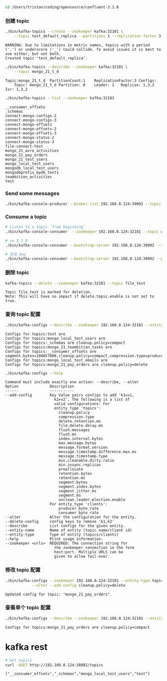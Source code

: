 

```bash
cd /Users/tristan/coding/opensource/confluent-3.1.0
```

    

### 创建 topic


```bash
./bin/kafka-topics --create --zookeeper kafka:32181 \
    --topic test_default_replica --partitions 1 --replication-factor 3
```

    WARNING: Due to limitations in metric names, topics with a period ('.') or underscore ('_') could collide. To avoid issues it is best to use either, but not both.
    Created topic "test_default_replica".



```bash
./bin/kafka-topics --describe --zookeeper kafka:32181 \
    --topic mongo_21_t_d
```

    Topic:mongo_21_t_d	PartitionCount:1	ReplicationFactor:3	Configs:
    	Topic: mongo_21_t_d	Partition: 0	Leader: 1	Replicas: 1,3,2	Isr: 1,3,2



```bash
./bin/kafka-topics --list --zookeeper kafka:32181
```

    __consumer_offsets
    _schemas
    connect-mongo-configs-2
    connect-mongo-configs-3
    connect-mongo-offsets
    connect-mongo-offsets-2
    connect-mongo-offsets-3
    connect-mongo-status-2
    connect-mongo-status-3
    file-connect-test
    mongo_21_avro_activities
    mongo_21_pay_orders
    mongo_21_test_users
    mongo_local_test_users
    mongodb_local_test_users
    mongodbprefix_mydb_test1
    teambition_activities
    test


### Send some messages


```bash
./bin/kafka-console-producer --broker-list 192.168.0.124:39092 --topic test
```

    

### Consume a topic


```bash
# Listen to a topic `from beginning`
./bin/kafka-console-consumer  --zookeeper 192.168.0.124:32181 --topic wikipedia-raw --from-beginning

# >= 3.1.0
./bin/kafka-console-consumer --bootstrap-server 192.168.0.124:39092 --topic test --from-beginning

# 包含 key
./bin/kafka-console-consumer --bootstrap-server 192.168.0.124:39092 --property print.key=true --topic test --from-beginning
```

### 删除 topic


```bash
kafka-topics --delete --zookeeper kafka:32181 --topic file_test
```

    Topic file_test is marked for deletion.
    Note: This will have no impact if delete.topic.enable is not set to true.


### 查询 topic 配置


```bash
./bin/kafka-configs --describe --zookeeper 192.168.0.124:32181 --entity-type topics
```

    Configs for topics:test are 
    Configs for topics:mongo_local_test_users are 
    Configs for topics:_schemas are cleanup.policy=compact
    Configs for topics:mongo_21_teambition_tasks are 
    Configs for topics:__consumer_offsets are segment.bytes=104857600,cleanup.policy=compact,compression.type=producer
    Configs for topics:mongo_local_test_emails are 
    Configs for topics:mongo_21_pay_orders are cleanup.policy=delete



```bash
./bin/kafka-configs --help
```

    Command must include exactly one action: --describe, --alter
    Option              Description                            
    ------              -----------                            
    --add-config        Key Value pairs configs to add 'k1=v1, 
                          k2=v2'. The following is a list of   
                          valid configurations: For            
                          entity_type 'topics':                
                        	cleanup.policy                        
                        	compression.type                      
                        	delete.retention.ms                   
                        	file.delete.delay.ms                  
                        	flush.messages                        
                        	flush.ms                              
                        	index.interval.bytes                  
                        	max.message.bytes                     
                        	message.format.version                
                        	message.timestamp.difference.max.ms   
                        	message.timestamp.type                
                        	min.cleanable.dirty.ratio             
                        	min.insync.replicas                   
                        	preallocate                           
                        	retention.bytes                       
                        	retention.ms                          
                        	segment.bytes                         
                        	segment.index.bytes                   
                        	segment.jitter.ms                     
                        	segment.ms                            
                        	unclean.leader.election.enable        
                        For entity_type 'clients':             
                        	producer_byte_rate                    
                        	consumer_byte_rate                    
    --alter             Alter the configuration for the entity.
    --delete-config     config keys to remove 'k1,k2'          
    --describe          List configs for the given entity.     
    --entity-name       Name of entity (topic name/client id)  
    --entity-type       Type of entity (topics/clients)        
    --help              Print usage information.               
    --zookeeper <urls>  REQUIRED: The connection string for    
                          the zookeeper connection in the form 
                          host:port. Multiple URLS can be      
                          given to allow fail-over.            


### 修改 topic 配置


```bash
./bin/kafka-configs --zookeeper 192.168.0.124:32181 --entity-type topics --entity-name mongo_21_pay_orders \
            --alter --add-config cleanup.policy=delete
```

    Updated config for topic: "mongo_21_pay_orders".


### 查看单个 topic 配置


```bash
./bin/kafka-configs --describe --zookeeper 192.168.0.124:32181 --entity-type topics --entity-name mongo_21_pay_orders
```

    Configs for topics:mongo_21_pay_orders are cleanup.policy=compact


# kafka rest


```bash
# Get topics
curl -XGET http://192.168.0.124:38082/topics
```

    ["__consumer_offsets","_schemas","mongo_local_test_users","test"]
